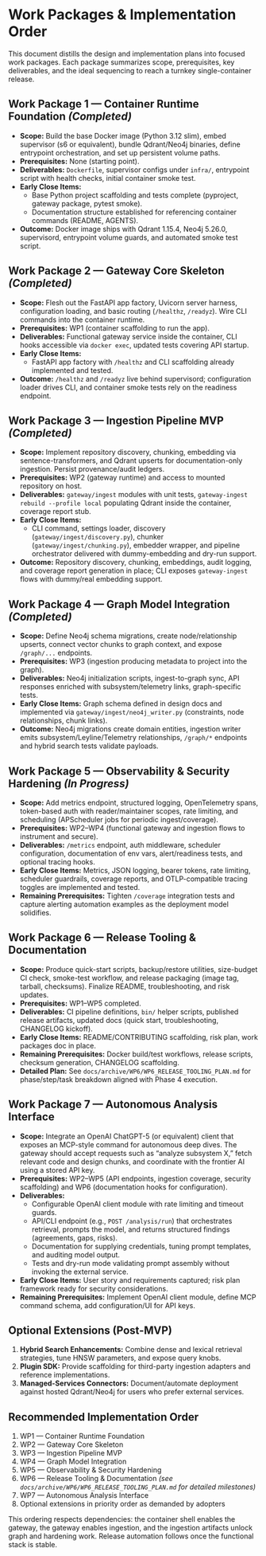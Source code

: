 # Work Packages & Implementation Order

This document distills the design and implementation plans into focused work packages. Each package summarizes scope, prerequisites, key deliverables, and the ideal sequencing to reach a turnkey single-container release.

## Work Package 1 — Container Runtime Foundation *(Completed)*
- **Scope:** Build the base Docker image (Python 3.12 slim), embed supervisor (s6 or equivalent), bundle Qdrant/Neo4j binaries, define entrypoint orchestration, and set up persistent volume paths.
- **Prerequisites:** None (starting point).
- **Deliverables:** `Dockerfile`, supervisor configs under `infra/`, entrypoint script with health checks, initial container smoke test.
- **Early Close Items:**
  - Base Python project scaffolding and tests complete (pyproject, gateway package, pytest smoke).
  - Documentation structure established for referencing container commands (README, AGENTS).
- **Outcome:** Docker image ships with Qdrant 1.15.4, Neo4j 5.26.0, supervisord, entrypoint volume guards, and automated smoke test script.

## Work Package 2 — Gateway Core Skeleton *(Completed)*
- **Scope:** Flesh out the FastAPI app factory, Uvicorn server harness, configuration loading, and basic routing (`/healthz`, `/readyz`). Wire CLI commands into the container runtime.
- **Prerequisites:** WP1 (container scaffolding to run the app).
- **Deliverables:** Functional gateway service inside the container, CLI hooks accessible via `docker exec`, updated tests covering API startup.
- **Early Close Items:**
  - FastAPI app factory with `/healthz` and CLI scaffolding already implemented and tested.
- **Outcome:** `/healthz` and `/readyz` live behind supervisord; configuration loader drives CLI, and container smoke tests rely on the readiness endpoint.

## Work Package 3 — Ingestion Pipeline MVP *(Completed)*
- **Scope:** Implement repository discovery, chunking, embedding via sentence-transformers, and Qdrant upserts for documentation-only ingestion. Persist provenance/audit ledgers.
- **Prerequisites:** WP2 (gateway runtime) and access to mounted repository on host.
- **Deliverables:** `gateway/ingest` modules with unit tests, `gateway-ingest rebuild --profile local` populating Qdrant inside the container, coverage report stub.
- **Early Close Items:**
  - CLI command, settings loader, discovery (`gateway/ingest/discovery.py`), chunker (`gateway/ingest/chunking.py`), embedder wrapper, and pipeline orchestrator delivered with dummy-embedding and dry-run support.
- **Outcome:** Repository discovery, chunking, embeddings, audit logging, and coverage report generation in place; CLI exposes `gateway-ingest` flows with dummy/real embedding support.

## Work Package 4 — Graph Model Integration *(Completed)*
- **Scope:** Define Neo4j schema migrations, create node/relationship upserts, connect vector chunks to graph context, and expose `/graph/...` endpoints.
- **Prerequisites:** WP3 (ingestion producing metadata to project into the graph).
- **Deliverables:** Neo4j initialization scripts, ingest-to-graph sync, API responses enriched with subsystem/telemetry links, graph-specific tests.
- **Early Close Items:** Graph schema defined in design docs and implemented via `gateway/ingest/neo4j_writer.py` (constraints, node relationships, chunk links).
- **Outcome:** Neo4j migrations create domain entities, ingestion writer emits subsystem/Leyline/Telemetry relationships, `/graph/*` endpoints and hybrid search tests validate payloads.

## Work Package 5 — Observability & Security Hardening *(In Progress)*
- **Scope:** Add metrics endpoint, structured logging, OpenTelemetry spans, token-based auth with reader/maintainer scopes, rate limiting, and scheduling (APScheduler jobs for periodic ingest/coverage).
- **Prerequisites:** WP2–WP4 (functional gateway and ingestion flows to instrument and secure).
- **Deliverables:** `/metrics` endpoint, auth middleware, scheduler configuration, documentation of env vars, alert/readiness tests, and optional tracing hooks.
- **Early Close Items:** Metrics, JSON logging, bearer tokens, rate limiting, scheduler guardrails, coverage reports, and OTLP-compatible tracing toggles are implemented and tested.
- **Remaining Prerequisites:** Tighten `/coverage` integration tests and capture alerting automation examples as the deployment model solidifies.

## Work Package 6 — Release Tooling & Documentation
- **Scope:** Produce quick-start scripts, backup/restore utilities, size-budget CI check, smoke-test workflow, and release packaging (image tag, tarball, checksums). Finalize README, troubleshooting, and risk updates.
- **Prerequisites:** WP1–WP5 completed.
- **Deliverables:** CI pipeline definitions, `bin/` helper scripts, published release artifacts, updated docs (quick start, troubleshooting, CHANGELOG kickoff).
- **Early Close Items:** README/CONTRIBUTING scaffolding, risk plan, work packages doc in place.
- **Remaining Prerequisites:** Docker build/test workflows, release scripts, checksum generation, CHANGELOG scaffolding.
- **Detailed Plan:** See `docs/archive/WP6/WP6_RELEASE_TOOLING_PLAN.md` for phase/step/task breakdown aligned with Phase 4 execution.

## Work Package 7 — Autonomous Analysis Interface
- **Scope:** Integrate an OpenAI ChatGPT-5 (or equivalent) client that exposes an MCP-style command for autonomous deep dives. The gateway should accept requests such as “analyze subsystem X,” fetch relevant code and design chunks, and coordinate with the frontier AI using a stored API key.
- **Prerequisites:** WP2–WP5 (API endpoints, ingestion coverage, security scaffolding) and WP6 (documentation hooks for configuration).
- **Deliverables:**
  - Configurable OpenAI client module with rate limiting and timeout guards.
  - API/CLI endpoint (e.g., `POST /analysis/run`) that orchestrates retrieval, prompts the model, and returns structured findings (agreements, gaps, risks).
  - Documentation for supplying credentials, tuning prompt templates, and auditing model output.
  - Tests and dry-run mode validating prompt assembly without invoking the external service.
- **Early Close Items:** User story and requirements captured; risk plan framework ready for security considerations.
- **Remaining Prerequisites:** Implement OpenAI client module, define MCP command schema, add configuration/UI for API keys.

## Optional Extensions (Post-MVP)
1. **Hybrid Search Enhancements:** Combine dense and lexical retrieval strategies, tune HNSW parameters, and expose query knobs.
2. **Plugin SDK:** Provide scaffolding for third-party ingestion adapters and reference implementations.
3. **Managed-Services Connectors:** Document/automate deployment against hosted Qdrant/Neo4j for users who prefer external services.

## Recommended Implementation Order
1. WP1 — Container Runtime Foundation
2. WP2 — Gateway Core Skeleton
3. WP3 — Ingestion Pipeline MVP
4. WP4 — Graph Model Integration
5. WP5 — Observability & Security Hardening
6. WP6 — Release Tooling & Documentation *(see `docs/archive/WP6/WP6_RELEASE_TOOLING_PLAN.md` for detailed milestones)*
7. WP7 — Autonomous Analysis Interface
8. Optional extensions in priority order as demanded by adopters

This ordering respects dependencies: the container shell enables the gateway, the gateway enables ingestion, and the ingestion artifacts unlock graph and hardening work. Release automation follows once the functional stack is stable.
